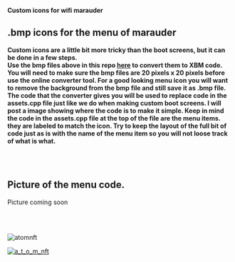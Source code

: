 <b>Custom icons for wifi marauder</b>

## .bmp icons for the menu of marauder

<b>Custom icons are a little bit more tricky than the boot screens, but it can be done in a few steps. <br> Use the bmp files above in this repo <a href=https://www.imageconvert.org/bmp-to-xbm>here</a> to convert them to XBM code.
You will need to make sure the bmp files are 20 pixels x 20 pixels before use the online converter tool. For a good looking menu icon you will want to remove the background from the bmp file and still save it as .bmp file. <br> The code that the converter gives you will be used to replace code in the assets.cpp file just like we do when making custom boot screens. I will post a image showing where the code is to make it simple. Keep in mind the code in the assets.cpp file at the top of the file are the menu items. they are labeled to match the icon. Try to keep the layout of the full bit of code just as is with the name of the menu item so you will not loose track of what is what. </b>

<br> <br>

## Picture of the menu code.

<p>Picture coming soon</p>

<br>
<br>

<p align="left"> <img src="https://komarev.com/ghpvc/?username=atomnft&label=Profile%20views&color=0e75b6&style=flat" alt="atomnft" /> </p>

<p align="left"> <a href="https://twitter.com/a_t_o_m_nft" target="blank"><img src="https://img.shields.io/twitter/follow/a_t_o_m_nft?logo=twitter&style=for-the-badge" alt="a_t_o_m_nft" /></a> </p>




